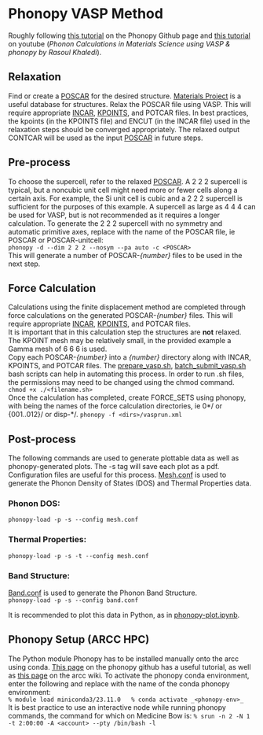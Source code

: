 # Phonopy VASP Method
Roughly following [this tutorial](https://phonopy.github.io/phonopy/vasp.html) on the Phonopy Github page and [this tutorial](https://www.youtube.com/watch?v=FX7WjL074g4) on youtube (_Phonon Calculations in Materials Science using VASP & phonopy by Rasoul Khaledi_).

## Relaxation
Find or create a [POSCAR](./Relaxation/POSCAR) for the desired structure. [Materials Project](https://next-gen.materialsproject.org/materials) is a useful database for structures. Relax the POSCAR file using VASP. This will require appropriate [INCAR](./Relaxation/INCAR), [KPOINTS](./Relaxation/KPOINTS), and POTCAR files. In best practices, the kpoints (in the KPOINTS file) and ENCUT (in the INCAR file) used in the relaxation steps should be converged appropriately. The relaxed output CONTCAR will be used as the input [POSCAR](./Forces/POSCAR) in future steps.
## Pre-process
To choose the supercell, refer to the relaxed [POSCAR](./Forces/POSCAR). A 2 2 2 supercell is typical, but a noncubic unit cell might need more or fewer cells along a certain axis. For example, the Si unit cell is cubic and a 2 2 2 supercell is sufficient for the purposes of this example. A supercell as large as 4 4 4 can be used for VASP, but is not recommended as it requires a longer calculation.
To generate the 2 2 2 supercell with no symmetry and automatic primitive axes, replace <POSCAR> with the name of the POSCAR file, ie POSCAR or POSCAR-unitcell:  
`phonopy -d --dim 2 2 2 --nosym --pa auto -c <POSCAR> `  
This will generate a number of POSCAR-_{number}_ files to be used in the next step.  
## Force Calculation
Calculations using the finite displacement method are completed through force calculations on the generated POSCAR-_{number}_ files. This will require appropriate [INCAR](./Forces/INCAR), [KPOINTS](./Forces/KPOINTS), and POTCAR files.  
It is important that in this calculation step the structures are **not** relaxed.   
The KPOINT mesh may be relatively small, in the provided example a Gamma mesh of 6 6 6 is used.   
Copy each POSCAR-_{number}_ into a _{number}_ directory along with INCAR, KPOINTS, and POTCAR files. The [prepare_vasp.sh](./Forces/prep-phonopy.sh), [batch_submit_vasp.sh](./Forces/submit.sh) bash scripts can help in automating this process. In order to run .sh files, the permissions may need to be changed using the chmod command.  
`chmod +x ./<filename.sh>`   
Once the calculation has completed, create FORCE_SETS using phonopy, with <dirs> being the names of the force calculation directories, ie 0*/ or {001..012}/ or disp-*/. 
`phonopy -f <dirs>/vasprun.xml`  
## Post-process
The following commands are used to generate plottable data as well as phonopy-generated plots. The -s tag will save each plot as a pdf. Configuration files are useful for this process. [Mesh.conf](./Forces/mesh.conf) is used to generate the Phonon Density of States (DOS) and Thermal Properties data.  
### Phonon DOS:
`phonopy-load -p -s --config mesh.conf`  
### Thermal Properties:
`phonopy-load -p -s -t --config mesh.conf`  
### Band Structure:
[Band.conf](./Forces/band.conf) is used to generate the Phonon Band Structure.  
`phonopy-load -p -s --config band.conf`  
  
It is recommended to plot this data in Python, as in [phonopy-plot.ipynb](./phonopy-plot.ipynb). 
## Phonopy Setup (ARCC HPC)
The Python module Phonopy has to be installed manually onto the arcc using conda. [This page](https://phonopy.github.io/phonopy/install.html) on the phonopy github has a useful tutorial, as well as [this page](https://arccwiki.atlassian.net/wiki/spaces/DOCUMENTAT/pages/7504145/Miniconda#Install-Packages-into-a-Miniconda-Environment-in-Your-Home-Directory) on the arcc wiki. To activate the phonopy conda environment, enter the following and replace <phonopy-env> with the name of the conda phonopy environment:  
`% module load miniconda3/23.11.0  
% conda activate _<phonopy-env>_`  
It is best practice to use an interactive node while running phonopy commands, the command for which on Medicine Bow is:
`% srun -n 2 -N 1 -t 2:00:00 -A <account> --pty /bin/bash -l`
